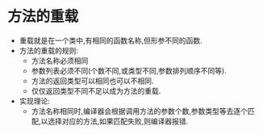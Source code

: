 # 方法的重载

- 重载就是在一个类中,有相同的函数名称,但形参不同的函数.
- 方法的重载的规则:
  - 方法名称必须相同
  - 参数列表必须不同(个数不同,或类型不同,参数排列顺序不同等).
  - 方法的返回类型可以相同也可以不相同.
  - 仅仅返回类型不同不足以成为方法的重载.
- 实现理论:
  - 方法名称相同时,编译器会根据调用方法的参数个数,参数类型等去逐个匹配,以选择对应的方法,如果匹配失败,则编译器报错.

